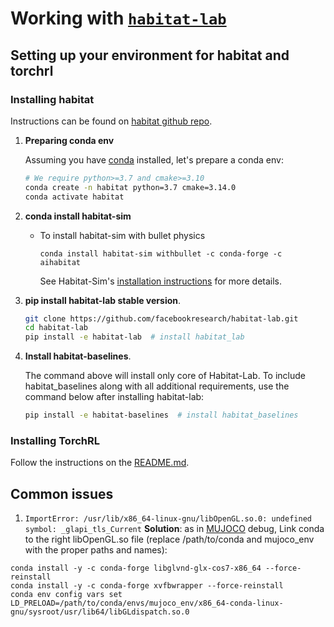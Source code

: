 # Working with [`habitat-lab`](https://github.com/facebookresearch/habitat-lab)

## Setting up your environment for habitat and torchrl

### Installing habitat

Instructions can be found on [habitat github repo](https://github.com/facebookresearch/habitat-lab).

  1. **Preparing conda env**

     Assuming you have [conda](https://docs.conda.io/projects/conda/en/latest/user-guide/install/) installed, let's prepare a conda env:
     ```bash
     # We require python>=3.7 and cmake>=3.10
     conda create -n habitat python=3.7 cmake=3.14.0
     conda activate habitat
     ```

  2. **conda install habitat-sim**
     - To install habitat-sim with bullet physics
        ```
        conda install habitat-sim withbullet -c conda-forge -c aihabitat
        ```
        See Habitat-Sim's [installation instructions](https://github.com/facebookresearch/habitat-sim#installation) for more details.

  3. **pip install habitat-lab stable version**.

        ```bash
        git clone https://github.com/facebookresearch/habitat-lab.git
        cd habitat-lab
        pip install -e habitat-lab  # install habitat_lab
        ```
  4. **Install habitat-baselines**.

      The command above will install only core of Habitat-Lab. To include habitat_baselines along with all additional requirements, use the command below after installing habitat-lab:

        ```bash
        pip install -e habitat-baselines  # install habitat_baselines
        ```
### Installing TorchRL

Follow the instructions on the [README.md](../README.md).

## Common issues


1. `ImportError: /usr/lib/x86_64-linux-gnu/libOpenGL.so.0: undefined symbol: _glapi_tls_Current`
  **Solution**: as in [MUJOCO]([url](https://github.com/pytorch/rl/blob/main/knowledge_base/MUJOCO_INSTALLATION.md)) debug, Link conda to the right libOpenGL.so file (replace /path/to/conda and mujoco_env with the proper paths and names):
  ```shell
  conda install -y -c conda-forge libglvnd-glx-cos7-x86_64 --force-reinstall
  conda install -y -c conda-forge xvfbwrapper --force-reinstall
  conda env config vars set LD_PRELOAD=/path/to/conda/envs/mujoco_env/x86_64-conda-linux-gnu/sysroot/usr/lib64/libGLdispatch.so.0
  ```
